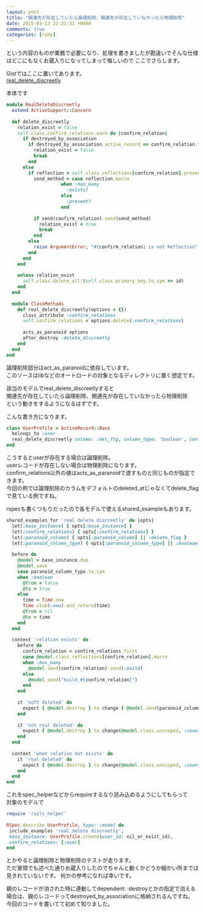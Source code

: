 ```yaml
---
layout: post
title: "関連先が存在していたら論理削除、関連先が存在していなかったら物理削除"
date: 2015-03-13 22:21:31 +0900
comments: true
categories: [ruby]
---
```


という内容のものが業務で必要になり、処理を書きましたが勘違いでそんな仕様はどこにもなくお蔵入りになってしまって悔しいので
ここでさらします。

Gistではここに置いてあります。  
[real_delete_discreetly](https://gist.github.com/YoshitsuguFujii/e86d1f208a594ae4effa)

<!-- more --> 

本体です
```ruby 
module RealDeleteDiscreetly
  extend ActiveSupport::Concern
 
  def delete_discreetly
    relation_exist = false
    self.class.confirm_relations.each do |confirm_relation|
      if destroyed_by_association
        if destroyed_by_association.active_record == confirm_relation.to_s.classify.constantize
          relation_exist = false
          break
        end
      else
        if reflection = self.class.reflections[confirm_relation].presence
          send_method = case reflection.macro
                    when :has_many
                      :exists?
                    else
                      :present?
                    end
 
          if send(confirm_relation).send(send_method)
            relation_exist = true
            break
          end
        else
          raise ArgumentError, "#{confirm_relation} is not Reflection"
        end
      end
    end
 
    unless relation_exist
      self.class.delete_all!(self.class.primary_key.to_sym => id)
    end
  end
 
  module ClassMethods
    def real_delete_discreetly(options = {})
      class_attribute :confirm_relations
      self.confirm_relations = options.delete(:confirm_relations)
 
      acts_as_paranoid options
      after_destroy :delete_discreetly
    end
  end
end
```

論理削除部分はact_as_paranoidに依存しています。  
このソースはlibなどのオートロードの対象となるディレクトリに置く想定です。

該当のモデルでreal_delete_discreetlyすると  
関連先が存在していたら論理削除、関連先が存在していなかったら物理削除  
という動きをするようになるはずです。 

こんな書き方になります。

```ruby
class UserProfile < ActiveRecord::Base
  belongs_to :user
  real_delete_discreetly column: :del_flg, column_type: 'boolean', confirm_relations: [:user]
end
```

こうするとuserが存在する場合は論理削除。  
userレコードが存在しない場合は物理削除になります。  
confirm_relations以外の値はacts_as_paranoidで渡すものと同じものが指定できます。  
今回の例では論理削除のカラムをデフォルトのdeleted_atじゃなくてdelete_flagで見ている例ですね。

rspecも書くつもりだったので各モデルで使えるshared_exampleもあります。

```ruby
shared_examples_for 'real delete discreetly' do |opts|
  let(:base_instance) { opts[:base_instance] }
  let(:confirm_relations) { opts[:confirm_relations] }
  let(:paranoid_column) { opts[:paranoid_column] || :delete_flag }
  let(:paranoid_column_type) { opts[:paranoid_column_type] || :boolean }
 
  before do
    @model = base_instance.dup
    @model.save
    case paranoid_column_type.to_sym
    when :boolean
      @from = false
      @to = true
    else
      time = Time.now
      Time.stub(:now).and_return(time)
      @from = nil
      @to = time
    end
  end
 
  context 'relation exists' do
    before do
      confirm_relation = confirm_relations.first
      case @model.class.reflections[confirm_relation].macro
      when :has_many
        @model.send(confirm_relation).send(:build)
      else
        @model.send("build_#{confirm_relation}")
      end
    end
 
    it 'soft deleted' do
      expect { @model.destroy }.to change { @model.send(paranoid_column) }.from(@from).to(@to)
    end
 
    it 'not real deleted' do
      expect { @model.destroy }.to change(@model.class.unscoped, :count).by(0)
    end
  end
 
  context 'when relation not exists' do
    it 'real deleted' do
      expect { @model.destroy }.to change(@model.class.unscoped, :count).by(-1)
    end
  end
end
```

これをspec_helperなどからrequireするなり読み込めるようにしてもらって  
対象のモデルで

```ruby
require 'rails_helper'
 
RSpec.describe UserProfile, type: :model do
 include_examples 'real delete discreetly',
 base_instance: UserProfile.create(user_id: nil_or_exist_id),
 confirm_relations: [:user]
end
```

とかやると論理削除と物理削除のテストが走ります。  
ただ冒頭でも述べた通りお蔵入りしたのでちゃんと動くかどうか細かい所までは見きれていないです。
何かの参考になれば幸いです。

親のレコードが消された時に連動してdependent: :destroyとかの指定で消える場合は、親のレコードってdestroyed_by_associationに格納されるんですね。  
今回のコードを書いてて初めて知りました。
